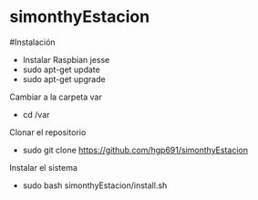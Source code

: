 # simonthyEstacion

#Instalación
- Instalar Raspbian jesse
- sudo apt-get update
- sudo apt-get upgrade

Cambiar a la carpeta var
- cd /var

Clonar el repositorio
- sudo git clone https://github.com/hgp691/simonthyEstacion

Instalar el sistema
- sudo bash simonthyEstacion/install.sh
